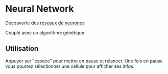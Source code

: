 # Neural Network

Découverte des [réseaux de neurones](https://fr.wikipedia.org/wiki/R%C3%A9seau_de_neurones_artificiels)

Couplé avec un algorithme génétique


## Utilisation
Appuyer sur "espace" pour mettre en pause et relancer.
Une fois en pause vous pourrez sélectionner une cellule pour afficher ses infos.